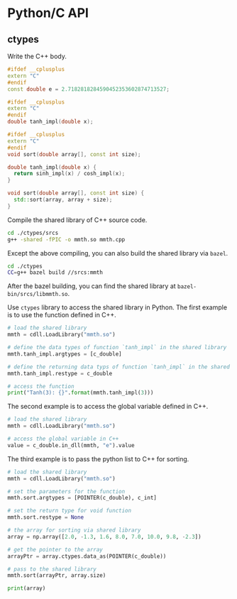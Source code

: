 # Python/C API

## ctypes

Write the C++ body.

```cpp
#ifdef __cplusplus
extern "C"
#endif
const double e = 2.7182818284590452353602874713527;

#ifdef __cplusplus
extern "C"
#endif
double tanh_impl(double x);

#ifdef __cplusplus
extern "C"
#endif
void sort(double array[], const int size);
```

```cpp
double tanh_impl(double x) {
  return sinh_impl(x) / cosh_impl(x);
}

void sort(double array[], const int size) {
  std::sort(array, array + size);
}
```

Compile the shared library of C++ source code.

```sh
cd ./ctypes/srcs
g++ -shared -fPIC -o mmth.so mmth.cpp
```

Except the above compiling, you can also build the shared library via `bazel`.

```sh
cd ./ctypes
CC=g++ bazel build //srcs:mmth
```

After the bazel building, you can find the shared library at `bazel-bin/srcs/libmmth.so`.

Use `ctypes` library to access the shared library in Python.
The first example is to use the function defined in C++.

```python
# load the shared library
mmth = cdll.LoadLibrary("mmth.so")

# define the data types of function `tanh_impl` in the shared library
mmth.tanh_impl.argtypes = [c_double]

# define the returning data typs of function `tanh_impl` in the shared library
mmth.tanh_impl.restype = c_double

# access the function
print("Tanh(3): {}".format(mmth.tanh_impl(3)))
```

The second example is to access the global variable defined in C++.

```python
# load the shared library
mmth = cdll.LoadLibrary("mmth.so")

# access the global variable in C++
value = c_double.in_dll(mmth, "e").value
```

The third example is to pass the python list to C++ for sorting.

```python
# load the shared library
mmth = cdll.LoadLibrary("mmth.so")

# set the parameters for the function
mmth.sort.argtypes = [POINTER(c_double), c_int]

# set the return type for void function
mmth.sort.restype = None

# the array for sorting via shared library
array = np.array([2.0, -1.3, 1.6, 8.0, 7.0, 10.0, 9.8, -2.3])

# get the pointer to the array
arrayPtr = array.ctypes.data_as(POINTER(c_double))

# pass to the shared library
mmth.sort(arrayPtr, array.size)

print(array)
```
